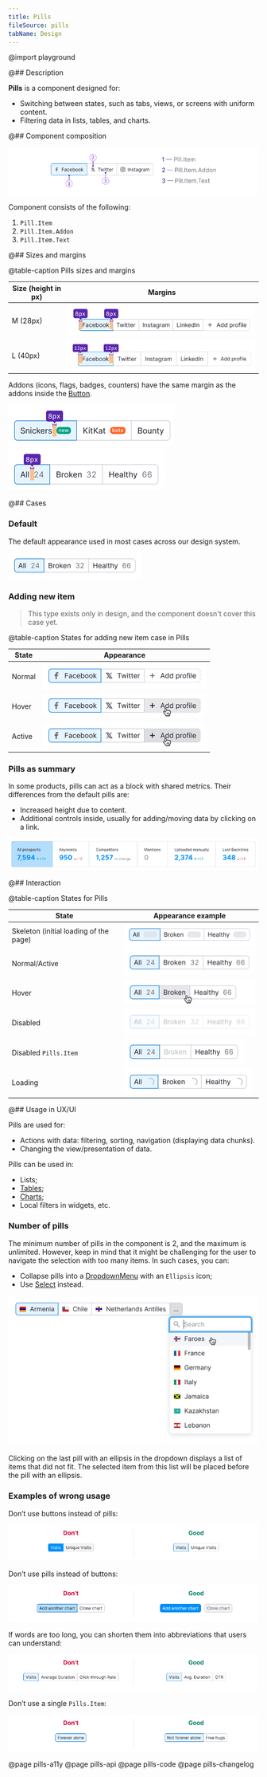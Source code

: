```yaml
---
title: Pills
fileSource: pills
tabName: Design
---
```


@import playground

@## Description

**Pills** is a component designed for:

- Switching between states, such as tabs, views, or screens with uniform content.
- Filtering data in lists, tables, and charts.

@## Component composition

![](static/pills-composition.png)

Component consists of the following:

1. `Pill.Item`
2. `Pill.Item.Addon`
3. `Pill.Item.Text`

@## Sizes and margins

@table-caption Pills sizes and margins

| Size (height in px) | Margins                          |
| ------------------- | -------------------------------- |
| M (28px)            | ![](static/pills-paddings-M.png) |
| L (40px)            | ![](static/pills-paddings-L.png) |

Addons (icons, flags, badges, counters) have the same margin as the addons inside the [Button](/components/button/).

![](static/badge-paddings.png)
![](static/counter-paddings.png)

@## Cases

### Default

The default appearance used in most cases across our design system.

![](static/normal_active.png)

### Adding new item

> This type exists only in design, and the component doesn't cover this case yet.

@table-caption States for adding new item case in Pills

| State  | Appearance                          |
| ------ | ----------------------------------- |
| Normal | ![](static/pills-add-normal.png)    |
| Hover  | ![](static/pills-add-hover.png)     |
| Active | ![](static/pills-add-active.png)    |

### Pills as summary

In some products, pills can act as a block with shared metrics. Their differences from the default pills are:

- Increased height due to content.
- Additional controls inside, usually for adding/moving data by clicking on a link.

![](static/pills-summary.png)

@## Interaction

@table-caption States for Pills

| State                                  | Appearance example             |
| -------------------------------------- | ------------------------------ |
| Skeleton (initial loading of the page) | ![](static/pills-skeleton.png) |
| Normal/Active                          | ![](static/normal_active.png)  |
| Hover                                  | ![](static/hover.png)          |
| Disabled                               | ![](static/disabled.png)       |
| Disabled `Pills.Item`                  | ![](static/disabled-pill.png)  |
| Loading                                | ![](static/loading.png)        |

@## Usage in UX/UI

Pills are used for:

- Actions with data: filtering, sorting, navigation (displaying data chunks).
- Changing the view/presentation of data.

Pills can be used in:

- Lists;
- [Tables](/table-group/data-table/);
- [Charts](/data-display/chart-controls/);
- Local filters in widgets, etc.

### Number of pills

The minimum number of pills in the component is 2, and the maximum is unlimited. However, keep in mind that it might be challenging for the user to navigate the selection with too many items. In such cases, you can:

- Collapse pills into a [DropdownMenu](/components/dropdown-menu/) with an `Ellipsis` icon;
- Use [Select](/components/select) instead.

![](static/pills-collapse.png)

Clicking on the last pill with an ellipsis in the dropdown displays a list of items that did not fit. The selected item from this list will be placed before the pill with an ellipsis.

### Examples of wrong usage

Don’t use buttons instead of pills:

![](static/pills-butt-yes-no.png)

Don’t use pills instead of buttons:

![](static/butt-pills-yes-no.png)

If words are too long, you can shorten them into abbreviations that users can understand:

![](static/pills-name-yes-no.png)

Don’t use a single `Pills.Item`:

![](static/pills-one-yes-no.png)

@page pills-a11y
@page pills-api
@page pills-code
@page pills-changelog
